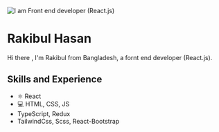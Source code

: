 ![I am Front end developer (React.js)](https://i.ibb.co/StXfrDb/You-heard-it-here.png)

# Rakibul Hasan
Hi there , I'm Rakibul from Bangladesh, a fornt end developer (React.js).

## Skills and Experience
* ⚛ React
* 💻 HTML, CSS, JS
* TypeScript, Redux
* TailwindCss, Scss, React-Bootstrap










